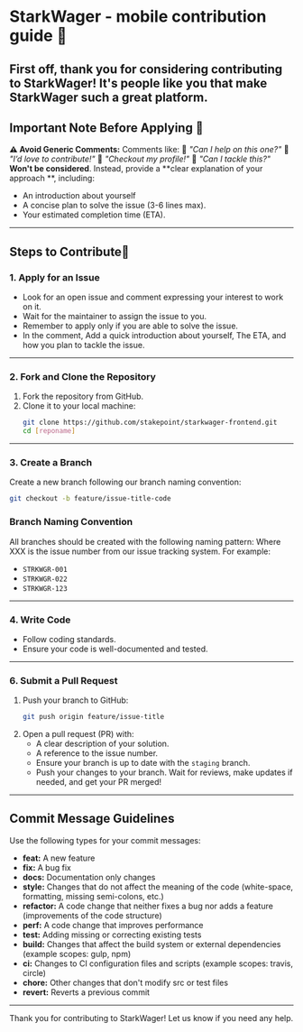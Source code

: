 # StarkWager - mobile contribution guide 🎲
First off, thank you for considering contributing to StarkWager! It's people like you that make StarkWager such a great platform.
---
## Important Note Before Applying 📝
**⚠️ Avoid Generic Comments:**
Comments like:
🚫 *"Can I help on this one?"*
🚫 *"I’d love to contribute!"*
🚫 *"Checkout my profile!"*
🚫 *"Can I tackle this?"*
**Won't be considered**.
Instead, provide a **clear explanation of your approach **, including:
- An introduction about yourself
- A concise plan to solve the issue (3-6 lines max).
- Your estimated completion time (ETA).
---
## Steps to Contribute🤝
### 1. Apply for an Issue
- Look for an open issue and comment expressing your interest to work on it.
- Wait for the maintainer to assign the issue to you.
- Remember to apply only if you are able to solve the issue.
- In the comment, Add a quick introduction about yourself, The ETA, and how you plan to tackle the issue.
---
### 2. Fork and Clone the Repository
1. Fork the repository from GitHub.
2. Clone it to your local machine:
   ```bash
   git clone https://github.com/stakepoint/starkwager-frontend.git
   cd [reponame]
   ```
   
--- 
### 3. Create a Branch
Create a new branch following our branch naming convention:
```bash
git checkout -b feature/issue-title-code
```
### Branch Naming Convention
All branches should be created with the following naming pattern:
Where XXX is the issue number from our issue tracking system. For example:
- `STRKWGR-001`
- `STRKWGR-022`
- `STRKWGR-123`
---
### 4. Write Code
- Follow coding standards.
- Ensure your code is well-documented and tested.
---
### 6. Submit a Pull Request
1. Push your branch to GitHub:
   ```bash
   git push origin feature/issue-title
   ```
2. Open a pull request (PR) with:
    - A clear description of your solution.
    - A reference to the issue number.
    - Ensure your branch is up to date with the `staging` branch.
    - Push your changes to your branch.
Wait for reviews, make updates if needed, and get your PR merged!
--- 
## Commit Message Guidelines
Use the following types for your commit messages:
- **feat:** A new feature
- **fix:** A bug fix
- **docs:** Documentation only changes
- **style:** Changes that do not affect the meaning of the code (white-space, formatting, missing semi-colons, etc.)
- **refactor:** A code change that neither fixes a bug nor adds a feature (improvements of the code structure)
- **perf:** A code change that improves performance
- **test:** Adding missing or correcting existing tests
- **build:** Changes that affect the build system or external dependencies (example scopes: gulp, npm)
- **ci:** Changes to CI configuration files and scripts (example scopes: travis, circle)
- **chore:** Other changes that don't modify src or test files
- **revert:** Reverts a previous commit
---
Thank you for contributing to StarkWager! Let us know if you need any help.